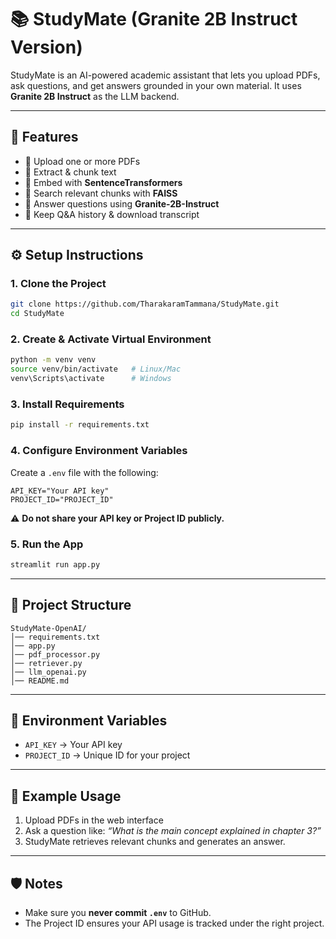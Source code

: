 # 📚 StudyMate (Granite 2B Instruct Version)

StudyMate is an AI-powered academic assistant that lets you upload PDFs, ask questions, and get answers grounded in your own material. It uses **Granite 2B Instruct** as the LLM backend.

---

## 🚀 Features

* 📂 Upload one or more PDFs
* 🔎 Extract & chunk text
* 📐 Embed with **SentenceTransformers**
* 🔗 Search relevant chunks with **FAISS**
* 🤖 Answer questions using **Granite-2B-Instruct**
* 📜 Keep Q&A history & download transcript

---

## ⚙️ Setup Instructions

### 1. Clone the Project

```bash
git clone https://github.com/TharakaramTammana/StudyMate.git
cd StudyMate
```

### 2. Create & Activate Virtual Environment

```bash
python -m venv venv
source venv/bin/activate   # Linux/Mac
venv\Scripts\activate      # Windows
```

### 3. Install Requirements

```bash
pip install -r requirements.txt
```

### 4. Configure Environment Variables

Create a `.env` file with the following:

```env
API_KEY="Your API key"
PROJECT_ID="PROJECT_ID"
```

⚠️ **Do not share your API key or Project ID publicly.**

### 5. Run the App

```bash
streamlit run app.py
```

---

## 📂 Project Structure

```
StudyMate-OpenAI/
│── requirements.txt
│── app.py
│── pdf_processor.py
│── retriever.py
│── llm_openai.py
│── README.md
```

---

## 🔑 Environment Variables

* `API_KEY` → Your API key 
* `PROJECT_ID` → Unique ID for your project 

---

## 📜 Example Usage

1. Upload PDFs in the web interface
2. Ask a question like:
   *“What is the main concept explained in chapter 3?”*
3. StudyMate retrieves relevant chunks and generates an answer.

---

## 🛡️ Notes

* Make sure you **never commit `.env`** to GitHub.
* The Project ID ensures your API usage is tracked under the right project.
